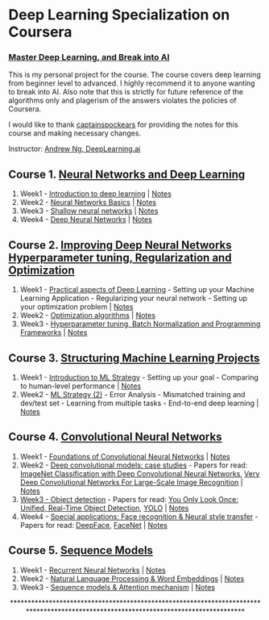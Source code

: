 # Deep Learning Specialization on Coursera
### [Master Deep Learning, and Break into AI](https://www.coursera.org/specializations/deep-learning)

This is my personal project for the course. The course covers deep learning from beginner level to advanced. I highly recommend it to anyone wanting to break into AI. Also note that this is strictly for future reference of the algorithms only and plagerism of the answers violates the policies of Coursera.

I would like to thank [captainspockears](https://github.com/Captainspockears) for providing the notes for this course and making necessary changes.

Instructor: [Andrew Ng, DeepLearning.ai]()

 ## Course 1. [Neural Networks and Deep Learning](https://www.youtube.com/watch?v=CS4cs9xVecg&list=PLkDaE6sCZn6Ec-XTbcX1uRg2_u4xOEky0)
 
1. Week1 - [Introduction to deep learning](https://github.com/enggen/Deep-Learning-Coursera/tree/master/Neural%20Networks%20and%20Deep%20Learning) | [Notes](Neural%20Networks%20and%20Deep%20Learning/Notes/11.pdf)
2. Week2 - [Neural Networks Basics](https://github.com/enggen/Deep-Learning-deeplearning.ai/blob/master/Neural%20Networks%20and%20Deep%20Learning/Logistic%20Regression%20with%20a%20Neural%20Network%20mindset.ipynb) | [Notes](Neural%20Networks%20and%20Deep%20Learning/Notes/12.pdf)
3. Week3 - [Shallow neural networks](https://github.com/enggen/Deep-Learning-deeplearning.ai/blob/master/Neural%20Networks%20and%20Deep%20Learning/Logistic%20Regression%20with%20a%20Neural%20Network%20mindset.ipynb) | [Notes](Neural%20Networks%20and%20Deep%20Learning/Notes/13.pdf)
4. Week4 - [Deep Neural Networks](https://github.com/enggen/Deep-Learning-deeplearning.ai/tree/master/Neural%20Networks%20and%20Deep%20Learning) | [Notes](Neural%20Networks%20and%20Deep%20Learning/Notes/14.pdf)

## Course 2. [Improving Deep Neural Networks Hyperparameter tuning, Regularization and Optimization](https://www.youtube.com/watch?v=1waHlpKiNyY&list=PLkDaE6sCZn6Hn0vK8co82zjQtt3T2Nkqc)

1. Week1 - [Practical aspects of Deep Learning](https://github.com/enggen/Deep-Learning-deeplearning.ai/tree/master/Improving%20Deep%20Neural%20Networks%20Hyperparameter%20tuning%2C%20Regularization%20and%20Optimization)
         - Setting up your Machine Learning Application
         - Regularizing your neural network
         - Setting up your optimization problem  | [Notes](Improving%20Deep%20Neural%20Networks%20Hyperparameter%20tuning%2C%20Regularization%20and%20Optimization/Notes/21.pdf)
2. Week2 - [Optimization algorithms](https://github.com/enggen/Deep-Learning-deeplearning.ai/tree/master/Improving%20Deep%20Neural%20Networks%20Hyperparameter%20tuning%2C%20Regularization%20and%20Optimization) | [Notes](Improving%20Deep%20Neural%20Networks%20Hyperparameter%20tuning%2C%20Regularization%20and%20Optimization/Notes/22.pdf)
3. Week3 - [Hyperparameter tuning, Batch Normalization and Programming Frameworks](https://github.com/enggen/Deep-Learning-Coursera/tree/master/Improving%20Deep%20Neural%20Networks%20Hyperparameter%20tuning%2C%20Regularization%20and%20Optimization) | [Notes](Improving%20Deep%20Neural%20Networks%20Hyperparameter%20tuning%2C%20Regularization%20and%20Optimization/Notes/23.pdf)

## Course 3. [Structuring Machine Learning Projects](https://www.youtube.com/watch?v=dFX8k1kXhOw&list=PLkDaE6sCZn6E7jZ9sN_xHwSHOdjUxUW_b)

1. Week1 - [Introduction to ML Strategy](https://github.com/enggen/Deep-Learning-Coursera/blob/master/Structuring%20Machine%20Learning%20Projects/Week%201%20Quiz%20-%20Bird%20recognition%20in%20the%20city%20of%20Peacetopia%20(case%20study).md)
         - Setting up your goal
         - Comparing to human-level performance | [Notes](Structuring%20Machine%20Learning%20Projects/Notes/31.pdf)
2. Week2 - [ML Strategy (2)](https://github.com/enggen/Deep-Learning-Coursera/blob/master/Structuring%20Machine%20Learning%20Projects/Week%202%20Quiz%20-%20Autonomous%20driving%20(case%20study).md)
         - Error Analysis
         - Mismatched training and dev/test set
         - Learning from multiple tasks
         - End-to-end deep learning | [Notes](Structuring%20Machine%20Learning%20Projects/Notes/32.pdf)
         
 ## Course 4. [Convolutional Neural Networks](https://www.youtube.com/watch?v=ArPaAX_PhIs&list=PLkDaE6sCZn6Gl29AoE31iwdVwSG-KnDzF)
 
 1. Week1 - [Foundations of Convolutional Neural Networks](https://github.com/enggen/Deep-Learning-Coursera/tree/master/Convolutional%20Neural%20Networks/Week1) | [Notes](Convolutional%20Neural%20Networks/Notes/41.pdf)
 2. Week2 - [Deep convolutional models: case studies](https://github.com/enggen/Deep-Learning-Coursera/tree/master/Convolutional%20Neural%20Networks/Week2/ResNets) - Papers for read:  [ImageNet Classification with Deep Convolutional
Neural Networks](https://papers.nips.cc/paper/4824-imagenet-classification-with-deep-convolutional-neural-networks.pdf), [Very Deep Convolutional Networks For Large-Scale Image Recognition](https://arxiv.org/pdf/1409.1556.pdf) | [Notes](Convolutional%20Neural%20Networks/Notes/42.pdf)
 3. [Week3 - Object detection](https://github.com/enggen/Deep-Learning-Coursera/tree/master/Convolutional%20Neural%20Networks/Week3/Car%20detection%20for%20Autonomous%20Driving) - Papers for read: [You Only Look Once:
Unified, Real-Time Object Detection](https://arxiv.org/pdf/1506.02640.pdf), [YOLO](https://arxiv.org/pdf/1612.08242.pdf) | [Notes](Convolutional%20Neural%20Networks/Notes/43.pdf)
 4. Week4 - [Special applications: Face recognition & Neural style transfer](https://github.com/enggen/Deep-Learning-Coursera/tree/master/Convolutional%20Neural%20Networks/Week4) - Papers for read: [DeepFace](https://www.cs.toronto.edu/~ranzato/publications/taigman_cvpr14.pdf), [FaceNet](https://www.cv-foundation.org/openaccess/content_cvpr_2015/papers/Schroff_FaceNet_A_Unified_2015_CVPR_paper.pdf) | [Notes](Convolutional%20Neural%20Networks/Notes/44.pdf)
 
 ## Course 5. [Sequence Models](https://www.youtube.com/watch?v=DejHQYAGb7Q&list=PLkDaE6sCZn6F6wUI9tvS_Gw1vaFAx6rd6)
 1. Week1 - [Recurrent Neural Networks](https://github.com/enggen/Deep-Learning-Coursera/tree/master/Sequence%20Models/Week1) | [Notes](Sequence%20Models/Notes/51.pdf)
 2. Week2 - [Natural Language Processing & Word Embeddings](https://github.com/enggen/Deep-Learning-Coursera/tree/master/Sequence%20Models/Week2) | [Notes](Sequence%20Models/Notes/52.pdf)
 3. Week3 - [Sequence models & Attention mechanism](https://github.com/enggen/Deep-Learning-Coursera/tree/master/Sequence%20Models/Week3) | [Notes](Sequence%20Models/Notes/53.pdf)
 
<p align="center"> *************************************************************************************************************************************</p>

